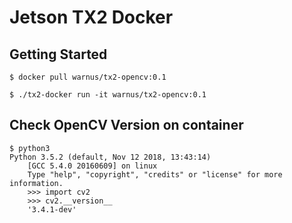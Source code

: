 
# Jetson TX2 Docker

## Getting Started

```
$ docker pull warnus/tx2-opencv:0.1
```

```
$ ./tx2-docker run -it warnus/tx2-opencv:0.1
```

## Check OpenCV Version on container

```
$ python3
Python 3.5.2 (default, Nov 12 2018, 13:43:14)
	[GCC 5.4.0 20160609] on linux
	Type "help", "copyright", "credits" or "license" for more information.
	>>> import cv2
	>>> cv2.__version__
	'3.4.1-dev'
```
